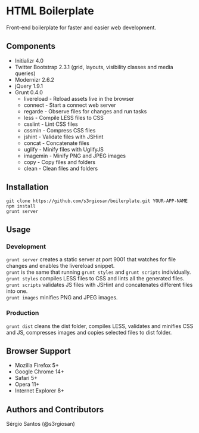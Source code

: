 # HTML Boilerplate
Front-end boilerplate for faster and easier web development.

## Components
* Initializr 4.0
* Twitter Bootstrap 2.3.1 (grid, layouts, visibility classes and media queries)
* Modernizr 2.6.2
* jQuery 1.9.1
* Grunt 0.4.0  
  * livereload - Reload assets live in the browser
  * connect - Start a connect web server
  * regarde - Observe files for changes and run tasks
  * less - Compile LESS files to CSS
  * csslint - Lint CSS files
  * cssmin - Compress CSS files
  * jshint - Validate files with JSHint
  * concat - Concatenate files
  * uglify - Minify files with UglifyJS
  * imagemin - Minify PNG and JPEG images
  * copy - Copy files and folders
  * clean - Clean files and folders

## Installation
    git clone https://github.com/s3rgiosan/boilerplate.git YOUR-APP-NAME  
    npm install  
    grunt server

## Usage

### Development
`grunt server` creates a static server at port 9001 that watches for file changes and enables the livereload snippet.  
`grunt` is the same that running `grunt styles` and `grunt scripts` individually.  
`grunt styles` compiles LESS files to CSS and lints all the generated files.  
`grunt scripts` validates JS files with JSHint and concatenates different files into one.  
`grunt images` minifies PNG and JPEG images.  

### Production
`grunt dist` cleans the dist folder, compiles LESS, validates and minifies CSS and JS, compresses images and copies selected files to dist folder.  

## Browser Support
* Mozilla Firefox 5+
* Google Chrome 14+
* Safari 5+
* Opera 11+
* Internet Explorer 8+

## Authors and Contributors
Sérgio Santos (@s3rgiosan)